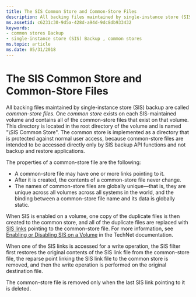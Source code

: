 ```yaml
---
title: The SIS Common Store and Common-Store Files
description: All backing files maintained by single-instance store (SIS) backup are called common-store files.
ms.assetid: c6231c30-9d5a-428d-a94d-9dc8db933432
keywords:
- common stores Backup
- single-instance store (SIS) Backup , common stores
ms.topic: article
ms.date: 05/31/2018
---
```


# The SIS Common Store and Common-Store Files

All backing files maintained by single-instance store (SIS) backup are called *common-store files*. One *common store* exists on each SIS-maintained volume and contains all of the common-store files that exist on that volume. This directory is located in the root directory of the volume and is named "\\SIS Common Store". The common store is implemented as a directory that is protected against normal user access, because common-store files are intended to be accessed directly only by SIS backup API functions and not backup and restore applications.

The properties of a common-store file are the following:

-   A common-store file may have one or more links pointing to it.
-   After it is created, the contents of a common-store file never change.
-   The names of common-store files are globally unique—that is, they are unique across all volumes across all systems in the world, and the binding between a common-store file name and its data is globally static.

When SIS is enabled on a volume, one copy of the duplicate files is then created to the common store, and all of the duplicate files are replaced with [SIS links](sis-links-and-reparse-points.md) pointing to the common-store file. For more information, see [Enabling or Disabling SIS on a Volume](http://go.microsoft.com/fwlink/p/?linkid=158014) in the TechNet documentation.

When one of the SIS links is accessed for a write operation, the SIS filter first restores the original contents of the SIS link file from the common-store file, the reparse point linking the SIS link file to the common store is removed, and then the write operation is performed on the original destination file.

The common-store file is removed only when the last SIS link pointing to it is deleted.

 

 




